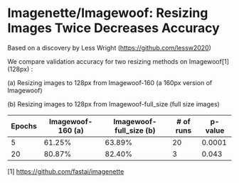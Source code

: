 # Imagenette/Imagewoof: Resizing Images Twice Decreases Accuracy

Based on a discovery by Less Wright (https://github.com/lessw2020)


We compare validation accuracy for two resizing methods on Imagewoof[1]  (128px) :

(a) Resizing images to 128px from Imagewoof-160 (a 160px version of Imagewoof)

(b) Resizing images to 128px from Imagewoof-full_size (full size images)

| Epochs | Imagewoof-160 (a) | Imagewoof-full_size (b) | # of runs | p-value |
|---|---|---|---|---|
| 5 | 61.25% | 63.89% | 20 | 0.0001 |
| 20 | 80.87% | 82.40% | 3 | 0.043 |



[1] https://github.com/fastai/imagenette
